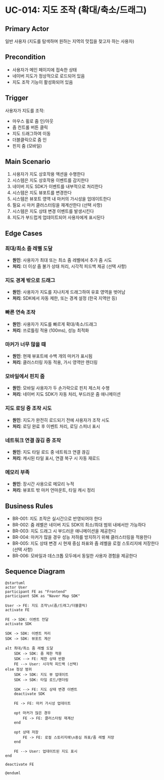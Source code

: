 # UC-014: 지도 조작 (확대/축소/드래그)

## Primary Actor
일반 사용자 (지도를 탐색하며 원하는 지역의 맛집을 찾고자 하는 사용자)

## Precondition
- 사용자가 메인 페이지에 접속한 상태
- 네이버 지도가 정상적으로 로드되어 있음
- 지도 조작 기능이 활성화되어 있음

## Trigger
사용자가 지도를 조작:
- 마우스 휠로 줌 인/아웃
- 줌 컨트롤 버튼 클릭
- 지도 드래그하여 이동
- 더블클릭으로 줌 인
- 핀치 줌 (모바일)

## Main Scenario

1. 사용자가 지도 상호작용 액션을 수행한다
2. 시스템은 지도 상호작용 이벤트를 감지한다
3. 네이버 지도 SDK가 이벤트를 내부적으로 처리한다
4. 시스템은 지도 뷰포트를 변경한다
5. 시스템은 뷰포트 영역 내 마커의 가시성을 업데이트한다
6. 필요 시 마커 클러스터링을 재계산한다 (선택 사항)
7. 시스템은 지도 상태 변경 이벤트를 발생시킨다
8. 지도가 부드럽게 업데이트되어 사용자에게 표시된다

## Edge Cases

### 최대/최소 줌 레벨 도달
- **원인**: 사용자가 최대 또는 최소 줌 레벨에서 추가 줌 시도
- **처리**: 더 이상 줌 불가 상태 처리, 시각적 피드백 제공 (선택 사항)

### 지도 경계 밖으로 드래그
- **원인**: 사용자가 지도를 지나치게 드래그하여 유효 영역을 벗어남
- **처리**: SDK에서 자동 제한, 또는 경계 설정 (한국 지역만 등)

### 빠른 연속 조작
- **원인**: 사용자가 지도를 빠르게 확대/축소/드래그
- **처리**: 쓰로틀링 적용 (100ms), 성능 최적화

### 마커가 너무 많을 때
- **원인**: 현재 뷰포트에 수백 개의 마커가 표시됨
- **처리**: 클러스터링 자동 적용, 가시 영역만 렌더링

### 모바일에서 핀치 줌
- **원인**: 모바일 사용자가 두 손가락으로 핀치 제스처 수행
- **처리**: 네이버 지도 SDK가 자동 처리, 부드러운 줌 애니메이션

### 지도 로딩 중 조작 시도
- **원인**: 지도가 완전히 로드되기 전에 사용자가 조작 시도
- **처리**: 로딩 완료 후 이벤트 처리, 로딩 스피너 표시

### 네트워크 연결 끊김 중 조작
- **원인**: 지도 타일 로드 중 네트워크 연결 끊김
- **처리**: 캐시된 타일 표시, 연결 복구 시 자동 재로드

### 메모리 부족
- **원인**: 장시간 사용으로 메모리 누적
- **처리**: 뷰포트 밖 마커 언마운트, 타일 캐시 정리

## Business Rules

- BR-001: 지도 조작은 실시간으로 반영되어야 한다
- BR-002: 줌 레벨은 네이버 지도 SDK의 최소/최대 범위 내에서만 가능하다
- BR-003: 지도 드래그 시 부드러운 애니메이션을 제공한다
- BR-004: 마커가 많을 경우 성능 저하를 방지하기 위해 클러스터링을 적용한다
- BR-005: 지도 상태 변경 시 현재 중심 좌표와 줌 레벨을 로컬 스토리지에 저장한다 (선택 사항)
- BR-006: 모바일과 데스크톱 모두에서 동일한 사용자 경험을 제공한다

## Sequence Diagram

```plantuml
@startuml
actor User
participant FE as "Frontend"
participant SDK as "Naver Map SDK"

User -> FE: 지도 조작\n(줌/드래그/더블클릭)
activate FE

FE -> SDK: 이벤트 전달
activate SDK

SDK -> SDK: 이벤트 처리
SDK -> SDK: 뷰포트 계산

alt 최대/최소 줌 레벨 도달
    SDK -> SDK: 줌 제한 적용
    SDK --> FE: 제한 상태 반환
    FE --> User: 시각적 피드백 (선택)
else 정상 범위
    SDK -> SDK: 지도 뷰 업데이트
    SDK -> SDK: 타일 로드/렌더링
    
    SDK --> FE: 지도 상태 변경 이벤트
    deactivate SDK
    
    FE -> FE: 마커 가시성 업데이트
    
    opt 마커가 많은 경우
        FE -> FE: 클러스터링 재계산
    end
    
    opt 상태 저장
        FE -> FE: 로컬 스토리지에\n중심 좌표/줌 레벨 저장
    end
    
    FE --> User: 업데이트된 지도 표시
end

deactivate FE

@enduml
```

